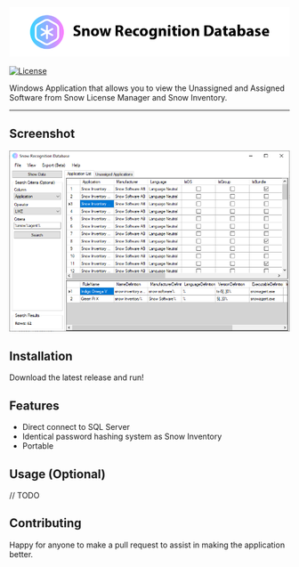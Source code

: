 <a href="http://github.com/goosetuv/snow-recognition-database"><img src="/images/srd-logo.png" title="Snow Recognition Database" alt="SRD Logo"></a>

[![License](http://img.shields.io/:license-mit-blue.svg?style=flat-square)](http://badges.mit-license.org)

Windows Application that allows you to view the Unassigned and Assigned Software from Snow License Manager and Snow Inventory.

---

## Screenshot
<a href="http://github.com/goosetuv/snow-recognition-database"><img src="/images/screenshot-2.0.png" title="Snow Recognition Database 2.0" alt="SRD Screenshot 2.0"></a>

## Installation

Download the latest release and run!

## Features

- Direct connect to SQL Server
- Identical password hashing system as Snow Inventory
- Portable

## Usage (Optional)

// TODO

## Contributing
Happy for anyone to make a pull request to assist in making the application better.
